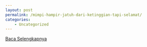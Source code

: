 ```yaml
---
layout: post
permalink: /mimpi-hampir-jatuh-dari-ketinggian-tapi-selamat/
categories:
    - Uncategorized
---
```


[Baca Selengkapnya](/06)
